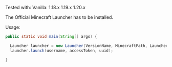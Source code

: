 Tested with:
  Vanilla:
    1.18.x
    1.19.x
    1.20.x

The Official Minecraft Launcher has to be installed.

Usage:
```java
public static void main(String[] args) {

  Launcher launcher = new Launcher(VersionName, MinecraftPath, LauncherName, VersionType);
  launcher.launch(username, accessToken, uuid);

}
```
